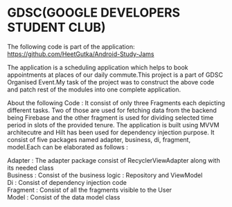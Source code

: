 # GDSC(GOOGLE DEVELOPERS STUDENT CLUB)

The following code is part of the application: https://github.com/HeetGutka/Android-Study-Jams 

The application is a scheduling application which helps to book appointments at places of our daily commute.This project is a part of GDSC Organised Event.My task of the project was to construct the above code and patch rest of the modules into one complete application.


About the following Code :
It consist of only three Fragments each depicting different tasks. Two of those are used for fetching data from the backend being Firebase and the other fragment is used for dividing selected time period in slots of the provided tenure. The application is built using MVVM architecutre and Hilt has been used for dependency injection purpose. It consist of five packages named adapter, business, di, fragment, model.Each can be elaborated as follows :

Adapter : The adapter package consist of RecyclerViewAdapter along with its needed class <br />
Business : Consist of the business logic : Repository and ViewModel <br />
Di : Consist of dependency injection code <br />
Fragment : Consist of all the fragments visible to the User <br />
Model : Consist of the data model class <br />
